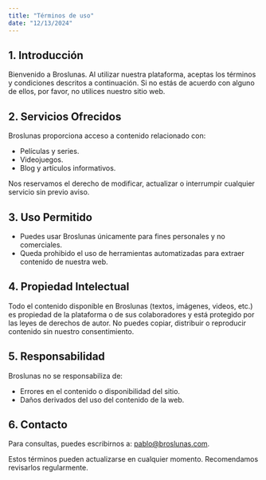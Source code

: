 ```yaml
---
title: "Términos de uso"
date: "12/13/2024"
---
```

## 1. Introducción
Bienvenido a Broslunas. Al utilizar nuestra plataforma, aceptas los términos y condiciones descritos a continuación. Si no estás de acuerdo con alguno de ellos, por favor, no utilices nuestro sitio web.

## 2. Servicios Ofrecidos
Broslunas proporciona acceso a contenido relacionado con:
- Películas y series.
- Videojuegos.
- Blog y artículos informativos.

Nos reservamos el derecho de modificar, actualizar o interrumpir cualquier servicio sin previo aviso.

## 3. Uso Permitido
- Puedes usar Broslunas únicamente para fines personales y no comerciales.
- Queda prohibido el uso de herramientas automatizadas para extraer contenido de nuestra web.

## 4. Propiedad Intelectual
Todo el contenido disponible en Broslunas (textos, imágenes, videos, etc.) es propiedad de la plataforma o de sus colaboradores y está protegido por las leyes de derechos de autor. No puedes copiar, distribuir o reproducir contenido sin nuestro consentimiento.

## 5. Responsabilidad
Broslunas no se responsabiliza de:
- Errores en el contenido o disponibilidad del sitio.
- Daños derivados del uso del contenido de la web.

## 6. Contacto
Para consultas, puedes escribirnos a: [pablo@broslunas.com](mailto:pablo@broslunas.com).

Estos términos pueden actualizarse en cualquier momento. Recomendamos revisarlos regularmente.
